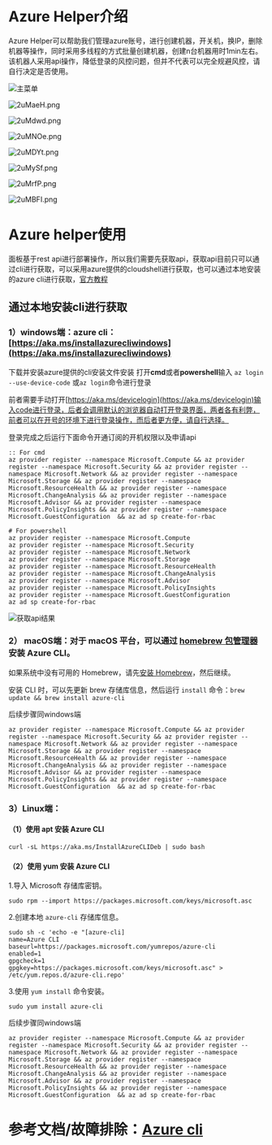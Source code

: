 # Azure Helper介绍
Azure Helper可以帮助我们管理azure账号，进行创建机器，开关机，换IP，删除机器等操作，同时采用多线程的方式批量创建机器，创建n台机器用时1min左右。该机器人采用api操作，降低登录的风控问题，但并不代表可以完全规避风控，请自行决定是否使用。

![主菜单](https://z3.ax1x.com/2021/06/01/2uMwTA.png)

![2uMaeH.png](https://z3.ax1x.com/2021/06/01/2uMaeH.png)

![2uMdwd.png](https://z3.ax1x.com/2021/06/01/2uMdwd.png)

![2uMNOe.png](https://z3.ax1x.com/2021/06/01/2uMNOe.png)

![2uMDYt.png](https://z3.ax1x.com/2021/06/01/2uMDYt.png)

![2uMySf.png](https://z3.ax1x.com/2021/06/01/2uMySf.png)

![2uMrfP.png](https://z3.ax1x.com/2021/06/01/2uMrfP.png)

![2uMBFI.png](https://z3.ax1x.com/2021/06/01/2uMBFI.png)

# Azure helper使用

面板基于rest api进行部署操作，所以我们需要先获取api，获取api目前只可以通过cli进行获取，可以采用azure提供的cloudshell进行获取，也可以通过本地安装的azure cli进行获取，[官方教程](https://blog.jongallant.com/2021/02/azure-rest-apis-postman-2021/)

## 通过本地安装cli进行获取

### 1）**windows端**：azure cli：[https://aka.ms/installazurecliwindows](https://aka.ms/installazurecliwindows)

下载并安装azure提供的cli安装文件安装
打开**cmd**或者**powershell**输入 `az login --use-device-code` 或`az login`命令进行登录

前者需要手动打开[https://aka.ms/devicelogin](https://aka.ms/devicelogin)输入code进行登录，后者会调用默认的浏览器自动打开登录界面，两者各有利弊，前者可以在开号的环境下进行登录操作，而后者更方便，请自行选择。


登录完成之后运行下面命令开通订阅的开机权限以及申请api
```
:: For cmd
az provider register --namespace Microsoft.Compute && az provider register --namespace Microsoft.Security && az provider register --namespace Microsoft.Network && az provider register --namespace Microsoft.Storage && az provider register --namespace Microsoft.ResourceHealth && az provider register --namespace Microsoft.ChangeAnalysis && az provider register --namespace Microsoft.Advisor && az provider register --namespace Microsoft.PolicyInsights && az provider register --namespace Microsoft.GuestConfiguration  && az ad sp create-for-rbac
```

```
# For powershell
az provider register --namespace Microsoft.Compute
az provider register --namespace Microsoft.Security
az provider register --namespace Microsoft.Network
az provider register --namespace Microsoft.Storage
az provider register --namespace Microsoft.ResourceHealth
az provider register --namespace Microsoft.ChangeAnalysis
az provider register --namespace Microsoft.Advisor
az provider register --namespace Microsoft.PolicyInsights
az provider register --namespace Microsoft.GuestConfiguration
az ad sp create-for-rbac
```
![获取api结果](https://www.hualigs.cn/image/60b5eea1e1964.jpg)

### 2） macOS端：对于 macOS 平台，可以通过 [homebrew 包管理器](https://brew.sh/)安装 Azure CLI。

如果系统中没有可用的 Homebrew，请先[安装 Homebrew](https://docs.brew.sh/Installation.html)，然后继续。

安装 CLI 时，可以先更新 brew 存储库信息，然后运行 `install` 命令：`brew update && brew install azure-cli`

后续步骤同windows端

```
az provider register --namespace Microsoft.Compute && az provider register --namespace Microsoft.Security && az provider register --namespace Microsoft.Network && az provider register --namespace Microsoft.Storage && az provider register --namespace Microsoft.ResourceHealth && az provider register --namespace Microsoft.ChangeAnalysis && az provider register --namespace Microsoft.Advisor && az provider register --namespace Microsoft.PolicyInsights && az provider register --namespace Microsoft.GuestConfiguration  && az ad sp create-for-rbac
```

### 3）Linux端：

#### （1）使用 apt 安装 Azure CLI

```
curl -sL https://aka.ms/InstallAzureCLIDeb | sudo bash
```

#### （2）使用 yum 安装 Azure CLI

1.导入 Microsoft 存储库密钥。
```
sudo rpm --import https://packages.microsoft.com/keys/microsoft.asc
```

2.创建本地 `azure-cli` 存储库信息。
```
sudo sh -c 'echo -e "[azure-cli]
name=Azure CLI
baseurl=https://packages.microsoft.com/yumrepos/azure-cli
enabled=1
gpgcheck=1
gpgkey=https://packages.microsoft.com/keys/microsoft.asc" > /etc/yum.repos.d/azure-cli.repo'
```
   3.使用 `yum install` 命令安装。
```
sudo yum install azure-cli
```

后续步骤同windows端      

```
az provider register --namespace Microsoft.Compute && az provider register --namespace Microsoft.Security && az provider register --namespace Microsoft.Network && az provider register --namespace Microsoft.Storage && az provider register --namespace Microsoft.ResourceHealth && az provider register --namespace Microsoft.ChangeAnalysis && az provider register --namespace Microsoft.Advisor && az provider register --namespace Microsoft.PolicyInsights && az provider register --namespace Microsoft.GuestConfiguration  && az ad sp create-for-rbac
```


# 参考文档/故障排除：[Azure cli](https://docs.azure.cn/zh-cn/cli/install-azure-cli?view=azure-cli-latest)

